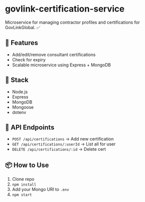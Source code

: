 # govlink-certification-service

Microservice for managing contractor profiles and certifications for GovLinkGlobal. ✅

## 🚀 Features
- Add/edit/remove consultant certifications
- Check for expiry
- Scalable microservice using Express + MongoDB

## 🧰 Stack
- Node.js
- Express
- MongoDB
- Mongoose
- dotenv

## 🧪 API Endpoints
- `POST /api/certifications` → Add new certification
- `GET /api/certifications/:userId` → List all for user
- `DELETE /api/certifications/:id` → Delete cert

## 📦 How to Use
1. Clone repo
2. `npm install`
3. Add your Mongo URI to `.env`
4. `npm start`
